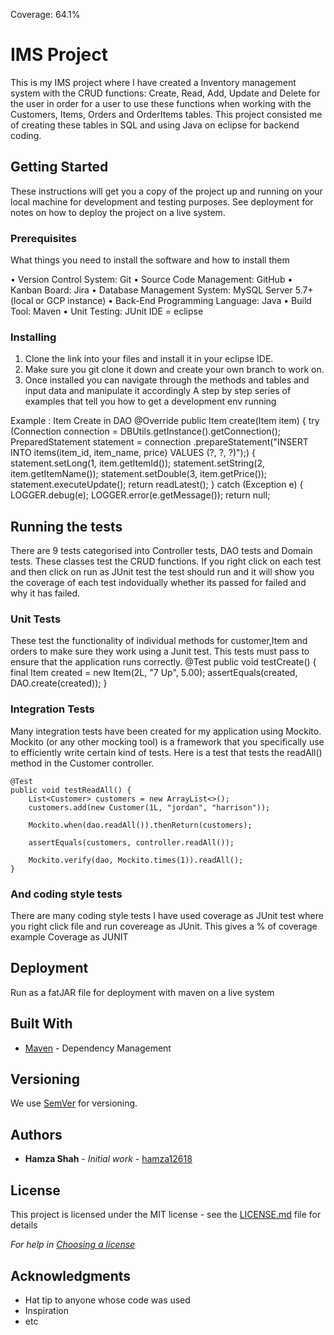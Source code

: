 Coverage: 64.1%
# IMS Project

This is my IMS project where I have created a Inventory management system with the CRUD functions: Create, Read, Add, Update and Delete for the user in order for a user to use these functions when working with the Customers, Items, Orders and OrderItems tables. This project consisted me of creating these tables in SQL and using Java on eclipse for backend coding.  

## Getting Started

These instructions will get you a copy of the project up and running on your local machine for development and testing purposes. See deployment for notes on how to deploy the project on a live system.

### Prerequisites

What things you need to install the software and how to install them


•	Version Control System: Git
•	Source Code Management: GitHub
•	Kanban Board: Jira
•	Database Management System: MySQL Server 5.7+ (local or GCP instance)
•	Back-End Programming Language: Java
•	Build Tool: Maven
•	Unit Testing: JUnit
IDE = eclipse



### Installing
1. Clone the link into your files and install it in your eclipse IDE.
2. Make sure you git clone it down and create your own branch to work on.
3. Once installed you can navigate through the methods and tables and input data and  manipulate it accordingly
A step by step series of examples that tell you how to get a development env running

Example : Item Create in DAO
@Override
public Item create(Item item) {
	try (Connection connection = DBUtils.getInstance().getConnection();
			PreparedStatement statement = connection
					.prepareStatement("INSERT INTO items(item_id, item_name, price) VALUES (?, ?, ?)");) {
		statement.setLong(1, item.getItemId());
		statement.setString(2, item.getItemName());
		statement.setDouble(3, item.getPrice());
		statement.executeUpdate();
		return readLatest();
	} catch (Exception e) {
		LOGGER.debug(e);
		LOGGER.error(e.getMessage());
	return null;

## Running the tests


There are 9 tests categorised into Controller tests, DAO tests and Domain tests. These classes test the CRUD functions.
If you right click on each test and then click on run as JUnit test the test should run and it will show you the coverage of each test indovidually whether its passed for failed and why it has failed. 

### Unit Tests 
These test the functionality of individual methods for customer,Item and orders to make sure they work using a Junit test.
This tests must pass to ensure that the application runs correctly.
@Test
	public void testCreate() {
		final Item created = new Item(2L, "7 Up", 5.00);
		assertEquals(created, DAO.create(created));
	}


### Integration Tests 
Many integration tests have been created for my application using Mockito. Mockito (or any other mocking tool) is a framework that you specifically use to efficiently write certain kind of tests. Here is a test that tests the readAll() method in the Customer controller.

	@Test
	public void testReadAll() {
		List<Customer> customers = new ArrayList<>();
		customers.add(new Customer(1L, "jordan", "harrison"));

		Mockito.when(dao.readAll()).thenReturn(customers);

		assertEquals(customers, controller.readAll());

		Mockito.verify(dao, Mockito.times(1)).readAll();
	}


### And coding style tests
There are many coding style tests I have used coverage as JUnit test where you right click file and run covereage as JUnit.
This gives a % of coverage
example 
Coverage as JUNIT




## Deployment
Run as a fatJAR file for deployment with maven on a live system


## Built With

* [Maven](https://maven.apache.org/) - Dependency Management

## Versioning

We use [SemVer](http://semver.org/) for versioning.

## Authors

* **Hamza Shah** - *Initial work* - [hamza12618](https://github.com/hamza12618)

## License

This project is licensed under the MIT license - see the [LICENSE.md](LICENSE.md) file for details 

*For help in [Choosing a license](https://choosealicense.com/)*

## Acknowledgments

* Hat tip to anyone whose code was used
* Inspiration
* etc
